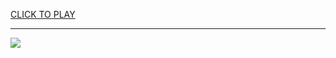 
<a href="https://premium76.site?title=offroad_games_unblocked&ref=13M">CLICK TO PLAY</a></h3>
<hr>

<a href="https://premium76.site?title=offroad_games_unblocked&ref=13M"><img src="https://clearcache.store/games.png"></a>


